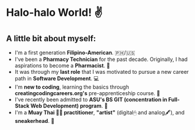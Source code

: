 # Halo-halo World! ✌
## A little bit about myself:
- I'm a first generation **Filipino-American**. 🇵🇭/🇺🇸
- I've been a **Pharmacy Technician** for the past decade. Originally, I had aspirations to become a **Pharmacist**. 💊
- It was through my **last role** that I was motivated to pursue a new career path in **Software Development**. 💻
- I'm **new to coding**, learning the basics through **creatingcodingcareers.org's** pre-apprenticeship course. 🔰
- I've recently been admitted to **ASU's BS GIT (concentration in Full-Stack Web Development) program**. 🏫
- I'm a **Muay Thai 🥊🦶 practitioner**, **"artist"** (digital🖱 and analog🖋), and **sneakerhead**. 👟
